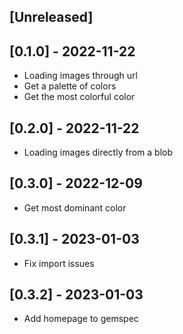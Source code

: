 ## [Unreleased]

## [0.1.0] - 2022-11-22
- Loading images through url
- Get a palette of colors
- Get the most colorful color

## [0.2.0] - 2022-11-22
- Loading images directly from a blob

## [0.3.0] - 2022-12-09
- Get most dominant color

## [0.3.1] - 2023-01-03
- Fix import issues

## [0.3.2] - 2023-01-03
- Add homepage to gemspec